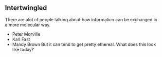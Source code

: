##  Intertwingled

There are alot of people talking about how information can be exchanged in a more molecular way.
* Peter Morville
* Karl Fast
* Mandy Brown
But it can tend to get pretty ethereal. What does this look like today?

